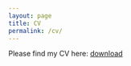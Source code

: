 ```yaml
---
layout: page
title: CV
permalink: /cv/
---
```


Please find my CV here: <a id="wp-block-file--media-6c1dfe52-c3b1-45e4-888a-78394eabbb8c" href="https://www.dropbox.com/scl/fi/f25485tulw23uv6cqw4uw/CV_ODiao_12_13_2023.pdf?rlkey=jj2a2msraefomf8xyduyhcdq8&dl=0"> </a><a href="https://www.dropbox.com/scl/fi/f25485tulw23uv6cqw4uw/CV_ODiao_12_13_2023.pdf?rlkey=jj2a2msraefomf8xyduyhcdq8&dl=0" class="wp-block-file__button wp-element-button" download aria-describedby="wp-block-file--media-6c1dfe52-c3b1-45e4-888a-78394eabbb8c"> download </a>

